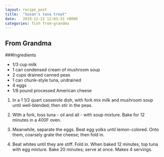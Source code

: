 ```yaml
---
layout: recipe_post
title:  "Susan's tuna treat"
date:   2019-12-22 12:03:32 +0000
categories: fish from-grandma
---
```


## From Grandma
###Ingredients
* 1/3 cup milk
* 1 can condensed cream of mushroom soup
* 2 cups drained canned peas
* 1 can chunk-style tuna, undrained
* 4 eggs
* 1/8 pound processed American cheese


1. In a 1 1/2 quart casserole dish, with fork mix milk and mushroom soup until well-blended; then stir in the peas.

2. With a fork, toss tuna - oil and all - with soup mixture. Bake for 12 minutes in a 400F oven.

3. Meanwhile, separate the eggs. Beat egg yolks until lemon-colored. Onto them, coarsely grate the cheese; then fold in.

4. Beat whites until they are stiff. Fold in. When baked 12 minutes, top tuna with egg mixture. Bake 20 minutes; serve at once. Makes 4 servings.
